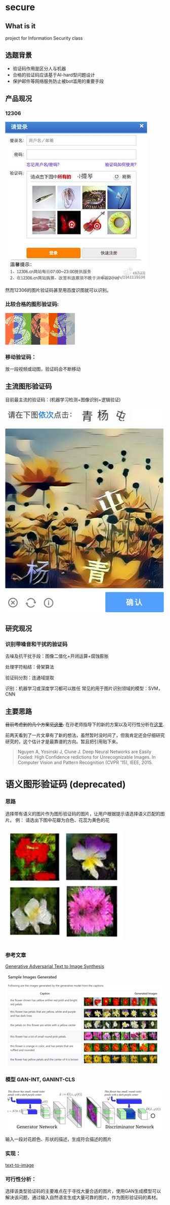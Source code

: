 # secure
## What is it
project for Information Security class

## 选题背景
- 验证码作用是区分人与机器
- 合格的验证码应该基于AI-hard型问题设计
- 保护邮件等网络服务防止被bot滥用的重要手段

## 产品现况
### 12306

![](src/12306.jpg)

然而12306的图片验证码甚至用百度识图就可以识别。

### 比较合格的图形验证码:

![](src/365.png)

### 移动验证码：
放一段视频或动图，验证码会不断移动

## 主流图形验证码

目前最主流的验证码：(机器学习检测+图像识别+逻辑验证)

![](src/杨青屯.png)
## 研究现况
### 识别带噪音和干扰的验证码
去噪及抗干扰手段：图像二值化+开闭运算+腐蚀膨胀

处理字符粘结：骨架算法

验证码分割：连通域提取

识别：机器学习或深度学习都可以胜任
常见的用于图片识别领域的模型：SVM，CNN


## 主要思路
~~目前考虑到的几个方案见[这里](scheme.md).~~
在孙老师指导下的新的方案以及可行性分析在[这里](方案可行性.md).

前两天看到了一片文章有了新的想法，虽然暂时没时间了，但我肯定还会仔细研究研究的，这个估计才是最靠谱的方向。暂且把引用贴下来。
> Nguyen A, Yosinski J, Clune J. Deep Neural Networks are Easily Fooled: High Confidence redictions for Unrecognizable Images. In Computer Vision and Pattern Recognition (CVPR ’15), IEEE, 2015.

语义图形验证码 (deprecated)
=============

### 思路

选择带有语义的图片作为图形验证码的图片，让用户根据提示语选择语义匹配的图片。
例：
请选出下图中花瓣为白色、花蕊为黄色的花

![captcha](pics/captcha.PNG)


### 参考文章

[Generative Adversarial Text to Image Synthesis](https://arxiv.org/abs/1605.05396)

![result](pics/paper_result.PNG)


### 模型 GAN-INT, GANINT-CLS

![model](pics/paper_model.PNG)

输入一段对花颜色、形状的描述，生成符合描述的图片


### 实现：

[text-to-image](https://github.com/paarthneekhara/text-to-image)

### 可行性分析：

选择该类型验证码的主要难点在于寻找大量合适的图片，使用GAN生成模型可以解决该问题，通过输入自然语言生成大量可靠的图片，作为图形验证码的素材。
